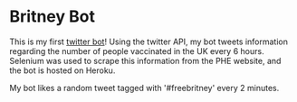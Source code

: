 # Britney Bot

This is my first [twitter bot](https://twitter.com/__freebritney)! Using the twitter API, my bot tweets information regarding the number of people vaccinated in the UK every 6 hours. Selenium was used to scrape this information from the PHE website, and the bot is hosted on Heroku.

My bot likes a random tweet tagged with '#freebritney' every 2 minutes. 
